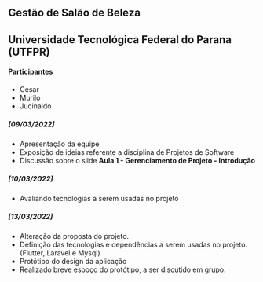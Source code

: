 ## Gestão de Salão de Beleza
## Universidade Tecnológica Federal do Parana (UTFPR)

#### Participantes
- Cesar 
- Murilo  
- Jucinaldo 

##### [09/03/2022] 
- Apresentação da equipe
- Exposição de ideias referente a disciplina de Projetos de Software
- Discussão sobre o slide **Aula 1 - Gerenciamento de Projeto - Introdução**

##### [10/03/2022] 
- Avaliando tecnologias a serem usadas no projeto

##### [13/03/2022]
- Alteração da proposta do projeto.
- Definição das tecnologias e dependências a serem usadas no projeto. (Flutter, Laravel e Mysql)
- Protótipo do design da aplicação
- Realizado breve esboço do protótipo, a ser discutido em grupo.